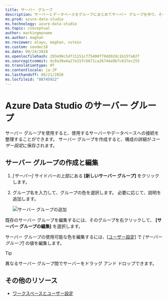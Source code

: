 ```yaml
---
title: サーバー グループ
description: サーバーとデータベースをグループにまとめてサーバー グループを作り、そのグループに色を割り当てる方法について説明します。 サーバーを適切なグループにドラッグ アンド ドロップできます。
ms.prod: azure-data-studio
ms.technology: azure-data-studio
ms.topic: conceptual
author: markingmyname
ms.author: maghan
ms.reviewer: alayu, maghan, sstein
ms.custom: seodec18
ms.date: 09/24/2018
ms.openlocfilehash: 293e90c5df31151cf75490f79dd92dc1b15fa02f
ms.sourcegitcommit: dc8a30a4a27e15fc6671ca2674da9b7c637ec255
ms.translationtype: HT
ms.contentlocale: ja-JP
ms.lasthandoff: 08/21/2020
ms.locfileid: "88745922"
---
```

# <a name="server-groups-in-azure-data-studio"></a>Azure Data Studio のサーバー グループ

サーバー グループを使用すると、使用するサーバーやデータベースへの接続を整理することができます。 サーバー グループを作成すると、構成の詳細が*ユーザー設定*に保存されます。

## <a name="create-and-edit-server-groups"></a>サーバー グループの作成と編集

1. *[サーバー]* サイドバーの上部にある **[新しいサーバー グループ]** をクリックします。
2. グループ名を入力して、グループの色を選択します。 必要に応じて、説明を追加します。

   ![サーバー グループの追加](./media/server-groups/add-server-group.png)

既存のサーバー グループを編集するには、そのグループを右クリックして、 **[サーバー グループの編集]** を選択します。

サーバー グループの使用可能な色を編集するには、[[ユーザー設定]](settings.md) で *[サーバー グループ]* の値を編集します。

> [!TIP]
> 異なるサーバー グループ間でサーバーをドラッグ アンド ドロップできます。



## <a name="additional-resources"></a>その他のリソース
- [ワークスペースとユーザー設定](settings.md)
